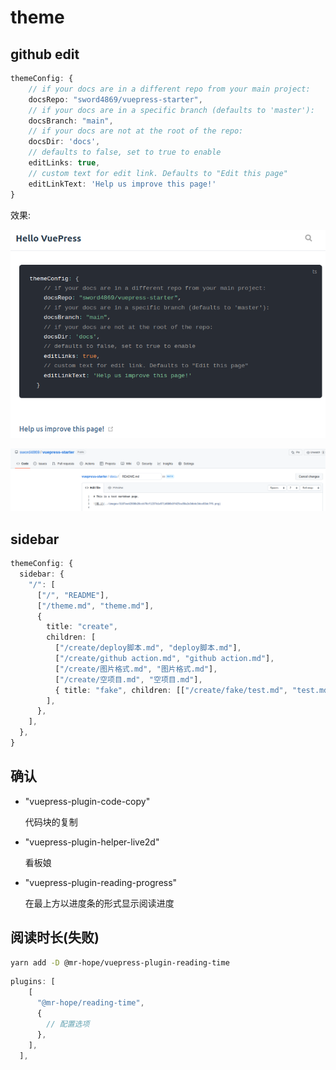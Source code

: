 
# theme

## github edit
```ts
themeConfig: {
    // if your docs are in a different repo from your main project:
    docsRepo: "sword4869/vuepress-starter",
    // if your docs are in a specific branch (defaults to 'master'):
    docsBranch: "main",
    // if your docs are not at the root of the repo:
    docsDir: 'docs',
    // defaults to false, set to true to enable
    editLinks: true,
    // custom text for edit link. Defaults to "Edit this page"
    editLinkText: 'Help us improve this page!'
}
```
效果:

![picture 1](../images/adae92a53549c0e6f4a9b5094e78c466f87c99bd57641f07e93317ab82274b9d.png)
 
![picture 2](../images/321b27a8bc06a3bfa3cff2c58e8c45e7ffc59c4881d5244fb13cf3d6382c161c.png)  

## sidebar

```ts
themeConfig: {
  sidebar: {
    "/": [
      ["/", "README"],
      ["/theme.md", "theme.md"],
      {
        title: "create",
        children: [
          ["/create/deploy脚本.md", "deploy脚本.md"],
          ["/create/github action.md", "github action.md"],
          ["/create/图片格式.md", "图片格式.md"],
          ["/create/空项目.md", "空项目.md"],
          { title: "fake", children: [["/create/fake/test.md", "test.md"]] },
        ],
      },
    ],
  },
}
```
## 确认  
- "vuepress-plugin-code-copy"
  
  代码块的复制

- "vuepress-plugin-helper-live2d"

  看板娘

- "vuepress-plugin-reading-progress"

  在最上方以进度条的形式显示阅读进度

## 阅读时长(失败)
```bash
yarn add -D @mr-hope/vuepress-plugin-reading-time
```
```ts
plugins: [
    [
      "@mr-hope/reading-time",
      {
        // 配置选项
      },
    ],
  ],
```